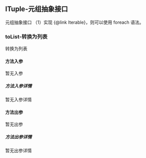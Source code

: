 ## ITuple-元组抽象接口

元组抽象接口
（1）实现 {@link Iterable}，则可以使用 foreach 语法。

### toList-转换为列表

转换为列表

#### 方法入参

暂无入参

##### 方法入参详情

暂无入参详情

#### 方法出参

暂无出参

##### 方法出参详情

暂无出参详情




